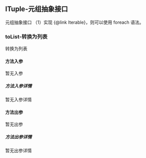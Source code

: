 ## ITuple-元组抽象接口

元组抽象接口
（1）实现 {@link Iterable}，则可以使用 foreach 语法。

### toList-转换为列表

转换为列表

#### 方法入参

暂无入参

##### 方法入参详情

暂无入参详情

#### 方法出参

暂无出参

##### 方法出参详情

暂无出参详情




